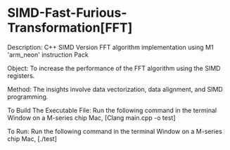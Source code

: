 # SIMD-Fast-Furious-Transformation[FFT]

Description:
C++ SIMD Version FFT algorithm implementation using M1 'arm_neon' instruction Pack

Object:
To increase the performance of the FFT algorithm using the SIMD registers. 

Method:
The insights involve data vectorization, data alignment, and SIMD programming.

To Build The Executable File:
Run the following command in the terminal Window on a M-series chip Mac,
[Clang main.cpp -o test]

To Run:
Run the following command in the terminal Window on a M-series chip Mac,
[./test]

